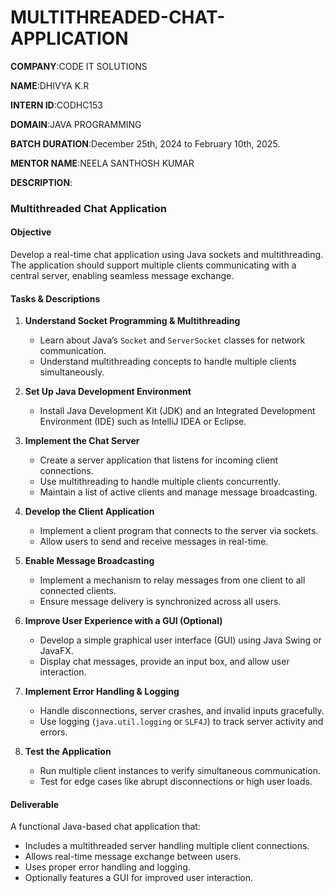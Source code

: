 # MULTITHREADED-CHAT-APPLICATION

**COMPANY**:CODE IT SOLUTIONS

**NAME**:DHIVYA K.R

**INTERN ID**:CODHC153

**DOMAIN**:JAVA PROGRAMMING 

**BATCH DURATION**:December 25th, 2024 to February 10th, 2025.

**MENTOR NAME**:NEELA SANTHOSH KUMAR 

**DESCRIPTION**:

### **Multithreaded Chat Application**  

#### **Objective**  
Develop a real-time chat application using Java sockets and multithreading. The application should support multiple clients communicating with a central server, enabling seamless message exchange.  

#### **Tasks & Descriptions**  

1. **Understand Socket Programming & Multithreading**  
   - Learn about Java’s `Socket` and `ServerSocket` classes for network communication.  
   - Understand multithreading concepts to handle multiple clients simultaneously.  

2. **Set Up Java Development Environment**  
   - Install Java Development Kit (JDK) and an Integrated Development Environment (IDE) such as IntelliJ IDEA or Eclipse.  

3. **Implement the Chat Server**  
   - Create a server application that listens for incoming client connections.  
   - Use multithreading to handle multiple clients concurrently.  
   - Maintain a list of active clients and manage message broadcasting.  

4. **Develop the Client Application**  
   - Implement a client program that connects to the server via sockets.  
   - Allow users to send and receive messages in real-time.  

5. **Enable Message Broadcasting**  
   - Implement a mechanism to relay messages from one client to all connected clients.  
   - Ensure message delivery is synchronized across all users.  

6. **Improve User Experience with a GUI (Optional)**  
   - Develop a simple graphical user interface (GUI) using Java Swing or JavaFX.  
   - Display chat messages, provide an input box, and allow user interaction.  

7. **Implement Error Handling & Logging**  
   - Handle disconnections, server crashes, and invalid inputs gracefully.  
   - Use logging (`java.util.logging` or `SLF4J`) to track server activity and errors.  

8. **Test the Application**  
   - Run multiple client instances to verify simultaneous communication.  
   - Test for edge cases like abrupt disconnections or high user loads.  

#### **Deliverable**  
A functional Java-based chat application that:  
- Includes a multithreaded server handling multiple client connections.  
- Allows real-time message exchange between users.  
- Uses proper error handling and logging.  
- Optionally features a GUI for improved user interaction.  
